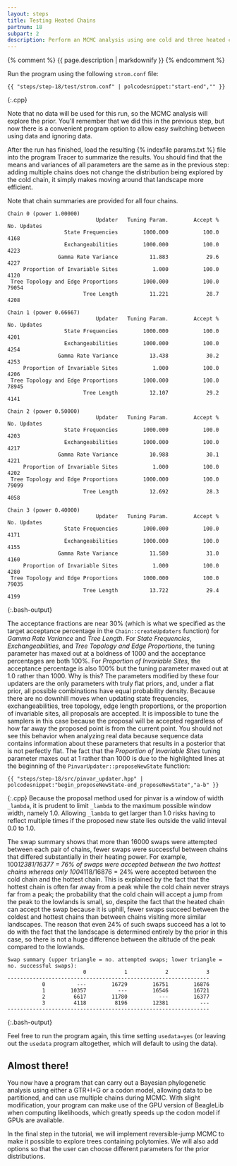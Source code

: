 ```yaml
---
layout: steps
title: Testing Heated Chains
partnum: 18
subpart: 2
description: Perform an MCMC analysis using one cold and three heated chains.
---
```

{% comment %}
{{ page.description | markdownify }}
{% endcomment %}

Run the program using the following `strom.conf` file:
~~~~~~
{{ "steps/step-18/test/strom.conf" | polcodesnippet:"start-end","" }}
~~~~~~
{:.cpp}

Note that no data will be used for this run, so the MCMC analysis will explore the prior. You'll remember that we did this in the previous step, but now there is a convenient program option to allow easy switching between using data and ignoring data. 

After the run has finished, load the resulting {% indexfile params.txt %} file into the program Tracer to summarize the results. You should find that the means and variances of all parameters are the same as in the previous step: adding multiple chains does not change the distribution being explored by the cold chain, it simply makes moving around that landscape more efficient.

Note that chain summaries are provided for all four chains.
~~~~~~
Chain 0 (power 1.00000)
                            Updater   Tuning Param.        Accept %     No. Updates
                  State Frequencies        1000.000           100.0            4168
                  Exchangeabilities        1000.000           100.0            4223
                Gamma Rate Variance          11.883            29.6            4227
     Proportion of Invariable Sites           1.000           100.0            4120
 Tree Topology and Edge Proportions        1000.000           100.0           79054
                        Tree Length          11.221            28.7            4208

Chain 1 (power 0.66667)
                            Updater   Tuning Param.        Accept %     No. Updates
                  State Frequencies        1000.000           100.0            4201
                  Exchangeabilities        1000.000           100.0            4254
                Gamma Rate Variance          13.438            30.2            4253
     Proportion of Invariable Sites           1.000           100.0            4206
 Tree Topology and Edge Proportions        1000.000           100.0           78945
                        Tree Length          12.107            29.2            4141

Chain 2 (power 0.50000)
                            Updater   Tuning Param.        Accept %     No. Updates
                  State Frequencies        1000.000           100.0            4203
                  Exchangeabilities        1000.000           100.0            4217
                Gamma Rate Variance          10.988            30.1            4221
     Proportion of Invariable Sites           1.000           100.0            4202
 Tree Topology and Edge Proportions        1000.000           100.0           79099
                        Tree Length          12.692            28.3            4058

Chain 3 (power 0.40000)
                            Updater   Tuning Param.        Accept %     No. Updates
                  State Frequencies        1000.000           100.0            4171
                  Exchangeabilities        1000.000           100.0            4155
                Gamma Rate Variance          11.580            31.0            4160
     Proportion of Invariable Sites           1.000           100.0            4280
 Tree Topology and Edge Proportions        1000.000           100.0           79035
                        Tree Length          13.722            29.4            4199
~~~~~~
{:.bash-output}

The acceptance fractions are near 30% (which is what we specified as the target acceptance percentage in the `Chain::createUpdaters` function) for _Gamma Rate Variance_ and _Tree Length_. For _State Frequencies_, _Exchangeabilities_, and _Tree Topology and Edge Proportions_, the tuning parameter has maxed out at a boldness of 1000 and the acceptance percentages are both 100%. For _Proportion of Invariable Sites_, the acceptance percentage is also 100% but the tuning parameter maxed out at 1.0 rather than 1000. Why is this? The parameters modified by these four updaters are the only parameters with truly flat priors, and, under a flat prior, all possible combinations have equal probability density. Because there are no downhill moves when updating state frequencies, exchangeabilities, tree topology, edge length proportions, or the proportion of invariable sites, all proposals are accepted. It is impossible to tune the samplers in this case because the proposal will be accepted regardless of how far away the proposed point is from the current point. You should not see this behavior when analyzing real data because sequence data contains information about these parameters that results in a posterior that is not perfectly flat. The fact that the _Proportion of Invariable Sites_ tuning parameter maxes out at 1 rather than 1000 is due to the highlighted lines at the beginning of the `PinvarUpdater::proposeNewState` function:
~~~~~~
{{ "steps/step-18/src/pinvar_updater.hpp" | polcodesnippet:"begin_proposeNewState-end_proposeNewState","a-b" }}
~~~~~~
{:.cpp}
Because the proposal method used for pinvar is a window of width `_lambda`, it is prudent to limit `_lambda` to the maximum possible window width, namely 1.0. Allowing `_lambda` to get larger than 1.0 risks having to reflect multiple times if the proposed new state lies outside the valid inteval 0.0 to 1.0.

The swap summary shows that more than 16000 swaps were attempted between each pair of chains, fewer swaps were successful between chains that differed substantially in their heating power. For example, 100*12381/16377 = 76% of swaps were accepted between the two hottest chains whereas only 100*4118/16876 = 24% were accepted between the cold chain and the hottest chain. This is explained by the fact that the hottest chain is often far away from a peak while the cold chain never strays far from a peak; the probability that the cold chain will accept a jump from the peak to the lowlands is small, so, despite the fact that the heated chain can accept the swap because it is uphill, fewer swaps succeed between the coldest and hottest chains than between chains visiting more similar landscapes. The reason that even 24% of such swaps succeed has a lot to do with the fact that the landscape is determined entirely by the prior in this case, so there is not a huge difference between the altitude of the peak compared to the lowlands.
~~~~~~
Swap summary (upper triangle = no. attempted swaps; lower triangle = no. successful swaps):
                        0            1            2            3
----------------------------------------------------------------
           0          ---        16729        16751        16876
           1        10357          ---        16546        16721
           2         6617        11780          ---        16377
           3         4118         8196        12381          ---
----------------------------------------------------------------
~~~~~~
{:.bash-output}

Feel free to run the program again, this time setting `usedata=yes` (or leaving out the `usedata` program altogether, which will default to using the data).

## Almost there!

You now have a program that can carry out a Bayesian phylogenetic analysis using either a GTR+I+G or a codon model, allowing data to be partitioned, and can use multiple chains during MCMC. With slight modification, your program can make use of the GPU version of BeagleLib when computing likelihoods, which greatly speeds up the codon model if GPUs are available.

In the final step in the tutorial, we will implement reversible-jump MCMC to make it possible to explore trees containing polytomies. We will also add options so that the user can choose different parameters for the prior distributions.


